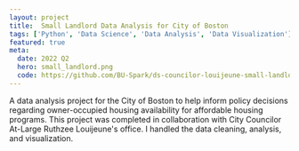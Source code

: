 ```yaml
---
layout: project
title:  Small Landlord Data Analysis for City of Boston
tags: ['Python', 'Data Science', 'Data Analysis', 'Data Visualization']
featured: true
meta:
  date: 2022 Q2
  hero: small_landlord.png
  code: https://github.com/BU-Spark/ds-councilor-louijeune-small-landlord/ 
---
```


A data analysis project for the City of Boston to help inform policy decisions regarding owner-occupied housing availability for affordable housing programs. This project was completed in collaboration with City Councilor At-Large Ruthzee Louijeune's office. I handled the data cleaning, analysis, and visualization.